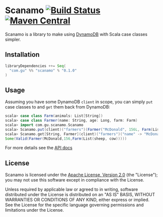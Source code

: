 Scanamo [![Build Status](https://travis-ci.org/guardian/scanamo.svg?branch=master)](https://travis-ci.org/guardian/scanamo) [![Maven Central](https://maven-badges.herokuapp.com/maven-central/com.gu/scanamo_2.11/badge.svg)](https://maven-badges.herokuapp.com/maven-central/com.gu/scanamo_2.11)
=======

Scanamo is a library to make using [DynamoDB](https://aws.amazon.com/documentation/dynamodb/) with Scala case classes simpler.

Installation
------------

```scala
libraryDependencies ++= Seq(
  "com.gu" %% "scanamo" % "0.1.0"
)
```

Usage
-----

Assuming you have some DynamoDB `client` in scope, you can simply `put` case classes to and `get` them back from DynamoDB:

```scala
scala> case class Farm(animals: List[String])
scala> case class Farmer(name: String, age: Long, farm: Farm)
scala> import com.gu.scanamo.Scanamo
scala> Scanamo.put(client)("farmers")(Farmer("McDonald", 156L, Farm(List("sheep", "cow"))))
scala> Scanamo.get[String, Farmer](client)("farmers")("name" -> "McDonald")
Some(Valid(Farmer(McDonald,156,Farm(List(sheep, cow)))))
```

For more details see the [API docs](http://guardian.github.io/scanamo/latest/api/#com.gu.scanamo.Scanamo$)

License
-------

Scanamo is licensed under the [Apache License, Version 2.0](http://www.apache.org/licenses/LICENSE-2.0) (the "License"); 
you may not use this software except in compliance with the License.

Unless required by applicable law or agreed to in writing, software distributed under the License is distributed on an 
"AS IS" BASIS, WITHOUT WARRANTIES OR CONDITIONS OF ANY KIND, either express or implied. See the License for the specific 
language governing permissions and limitations under the License.
